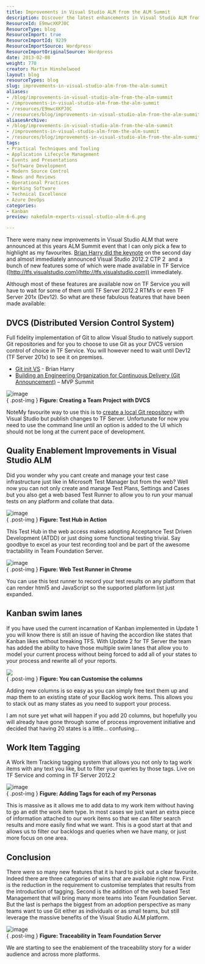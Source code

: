 ```yaml
---
title: Improvements in Visual Studio ALM from the ALM Summit
description: Discover the latest enhancements in Visual Studio ALM from the ALM Summit, including Git support, web-based test management, and Kanban improvements.
ResourceId: E9mwcXKPJ0C
ResourceType: blog
ResourceImport: true
ResourceImportId: 9239
ResourceImportSource: Wordpress
ResourceImportOriginalSource: Wordpress
date: 2013-02-08
weight: 770
creator: Martin Hinshelwood
layout: blog
resourceTypes: blog
slug: improvements-in-visual-studio-alm-from-the-alm-summit
aliases:
- /blog/improvements-in-visual-studio-alm-from-the-alm-summit
- /improvements-in-visual-studio-alm-from-the-alm-summit
- /resources/E9mwcXKPJ0C
- /resources/blog/improvements-in-visual-studio-alm-from-the-alm-summit
aliasesArchive:
- /blog/improvements-in-visual-studio-alm-from-the-alm-summit
- /improvements-in-visual-studio-alm-from-the-alm-summit
- /resources/blog/improvements-in-visual-studio-alm-from-the-alm-summit
tags:
- Practical Techniques and Tooling
- Application Lifecycle Management
- Events and Presentations
- Software Development
- Modern Source Control
- News and Reviews
- Operational Practices
- Working Software
- Technical Excellence
- Azure DevOps
categories:
- Kanban
preview: nakedalm-experts-visual-studio-alm-6-6.png

---
```

There were many new improvements in Visual Studio ALM that were announced at this years ALM Summit event that I can only pick a few to highlight as my favourites. [Brian Harry did the keynote](http://channel9.msdn.com/Events/ALM-Summit/ALM-Summit-3/Building-an-Engineering-Organization-for-Continuous-Delivery) on the second day and almost immediately announced Visual Studio 2012.2 CTP 2  and a bunch of new features some of which were made available in TF Service ([http://tfs.visualstudio.com](http://tfs.visualstudio.com)) immediately.

Although most of these features are available now on TF Service you will have to wait for some of them until TF Server 2012.2 RTM’s or even TF Server 201x (Dev12). So what are these fabulous features that have been made available:

## DVCS (Distributed Version Control System)

Full fidelity implementation of Git to allow Visual Studio to natively support Git repositories and for you to choose to use Git as your DVCS version control of choice in TF Service. You will however need to wait until Dev12 (TF Server 201x) to see it on premises.

- [Git init VS](http://blogs.msdn.com/b/bharry/archive/2013/01/30/git-init-vs.aspx "http://blogs.msdn.com/b/bharry/archive/2013/01/30/git-init-vs.aspx") - Brian Harry
- [Building an Engineering Organization for Continuous Delivery (Git Announcement)](http://channel9.msdn.com/Events/ALM-Summit/ALM-Summit-3/Building-an-Engineering-Organization-for-Continuous-Delivery "http://channel9.msdn.com/Events/ALM-Summit/ALM-Summit-3/Building-an-Engineering-Organization-for-Continuous-Delivery") – MVP Summit

![image](images/image-1-1.png "image")  
{ .post-img }
**Figure: Creating a Team Project with DVCS**

NoteMy favourite way to use this is to [create a local Git repository](https://tfs.visualstudio.com/en-us/learn/code/create-code-project-vs-git) with Visual Studio but publish changes to TF Server. Unfortunate for now you need to use the command line until an option is added to the UI which should not be long at the current pace of development.

## Quality Enablement Improvements in Visual Studio ALM

Did you wonder why you cant create and manage your test case infrastructure just like in Microsoft Test Manager but from the web? Well now you can not only create and manage Test Plans, Settings and Cases but you also get a web based Test Runner to allow you to run your manual tests on any platform and collate that data.

![image](images/image1-2-2.png "image")  
{ .post-img }
**Figure: Test Hub in Action**

This Test Hub in the web access makes adopting Acceptance Test Driven Development (ATDD) or just doing some functional testing trivial. Say goodbye to excel as your test recording tool and be part of the awesome tractability in Team Foundation Server.

![image](images/image2-3-3.png "image")  
{ .post-img }
**Figure: Web Test Runner in Chrome**

You can use this test runner to record your test results on any platform that can render html5 and JavaScript so the supported platform list just expanded.

## Kanban swim lanes

If you have used the current incarnation of Kanban implemented in Update 1 you will know there is still an issue of having the accordion like states that Kanban likes without breaking TFS. With Update 2 for TF Server the team has added the ability to have those multiple swim lanes that allow you to model your current process without being forced to add all of your states to your process and rewrite all of your reports.

![](images/1777.image_5F00_thumb_5F00_5912078B.png)  
{ .post-img }
**Figure: You can Customise the columns**

Adding new columns is so easy as you can simply free text them up and map them to an existing state of your Backlog work items. This allows you to stack out as many states as you need to support your process.

I am not sure yet what will happen if you add 20 columns, but hopefully you will already have gone through some of process improvement initiative and decided that having 20 states is a little… confusing…

## Work Item Tagging

A Work Item Tracking tagging system that allows you not only to tag work items with any text you like, but to filter your queries by those tags. Live on TF Service and coming in TF Server 2012.2

![image](images/image3-4-4.png "image")  
{ .post-img }
**Figure: Adding Tags for each of my Personas**

This is massive as it allows me to add data to my work item without having to go an edit the work item type. In most cases we just want an extra piece of information attached to our work items so that we can filter search results and more easily find what we want. This is a good start at that and allows us to filter our backlogs and queries when we have many, or just more focus on one area.

## Conclusion

There were so many new features that it is hard to pick out a clear favourite. Indeed there are three categories of wins that are available right now. First is the reduction in the requirement to customise templates that results from the introduction of tagging. Second is the addition of the web based Test Management that will bring many more teams into Team Foundation Server. But the last is perhaps the biggest from an adoption perspective as many teams want to use Git either as individuals or as small teams, but still leverage the massive benefits of the Visual Studio ALM platform.

![image](images/image4-5-5.png "image")  
{ .post-img }
**Figure: Traceability in Team Foundation Server**

We are starting to see the enablement of the traceability story for a wider audience and across more platforms.
